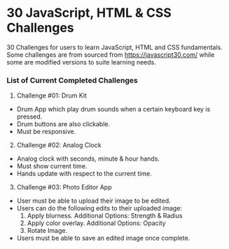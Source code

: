 # 30 JavaScript, HTML & CSS Challenges
30 Challenges for users to learn JavaScript, HTML and CSS fundamentals.
Some challenges are from sourced from https://javascript30.com/ while some 
are modified versions to suite learning needs.

### List of Current Completed Challenges
1. Challenge #01: Drum Kit
+ Drum App which play drum sounds when a certain keyboard key is pressed.
+ Drum buttons are also clickable.
+ Must be responsive.

2. Challenge #02: Analog Clock
+ Analog clock with seconds, minute & hour hands.
+ Must show current time.
+ Hands update with respect to the current time.

3. Challenge #03: Photo Editor App
+ User must be able to upload their image to be edited.
+ Users can do the following edits to their uploaded image:
    1. Apply blurness. Additional Options: Strength & Radius
    2. Apply color overlay. Additional Options: Opacity
    3. Rotate Image.
+ Users must be able to save an edited image once complete.
